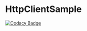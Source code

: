 # HttpClientSample

[![Codacy Badge](https://api.codacy.com/project/badge/Grade/28ab0c54e4254ec19ae68f75b759121c)](https://www.codacy.com/app/leonardopires/HttpClientSample?utm_source=github.com&amp;utm_medium=referral&amp;utm_content=leonardopires/HttpClientSample&amp;utm_campaign=Badge_Grade)
